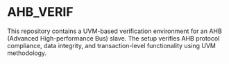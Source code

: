 # AHB_VERIF
This repository contains a UVM-based verification environment for an AHB (Advanced High-performance Bus) slave. The setup verifies AHB protocol compliance, data integrity, and transaction-level functionality using UVM methodology.
